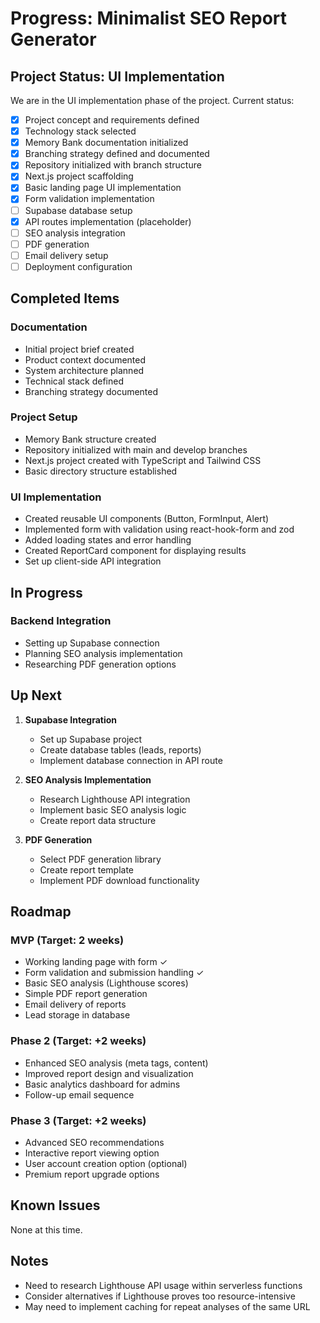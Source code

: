 # Progress: Minimalist SEO Report Generator

## Project Status: UI Implementation

We are in the UI implementation phase of the project. Current status:

- [x] Project concept and requirements defined
- [x] Technology stack selected
- [x] Memory Bank documentation initialized
- [x] Branching strategy defined and documented
- [x] Repository initialized with branch structure
- [x] Next.js project scaffolding
- [x] Basic landing page UI implementation
- [x] Form validation implementation
- [ ] Supabase database setup
- [x] API routes implementation (placeholder)
- [ ] SEO analysis integration
- [ ] PDF generation
- [ ] Email delivery setup
- [ ] Deployment configuration

## Completed Items

### Documentation
- Initial project brief created
- Product context documented
- System architecture planned
- Technical stack defined
- Branching strategy documented

### Project Setup
- Memory Bank structure created
- Repository initialized with main and develop branches
- Next.js project created with TypeScript and Tailwind CSS
- Basic directory structure established

### UI Implementation
- Created reusable UI components (Button, FormInput, Alert)
- Implemented form with validation using react-hook-form and zod
- Added loading states and error handling
- Created ReportCard component for displaying results
- Set up client-side API integration

## In Progress

### Backend Integration
- Setting up Supabase connection
- Planning SEO analysis implementation
- Researching PDF generation options

## Up Next

1. **Supabase Integration**
   - Set up Supabase project
   - Create database tables (leads, reports)
   - Implement database connection in API route

2. **SEO Analysis Implementation**
   - Research Lighthouse API integration
   - Implement basic SEO analysis logic
   - Create report data structure

3. **PDF Generation**
   - Select PDF generation library
   - Create report template
   - Implement PDF download functionality

## Roadmap

### MVP (Target: 2 weeks)
- Working landing page with form ✓
- Form validation and submission handling ✓
- Basic SEO analysis (Lighthouse scores)
- Simple PDF report generation
- Email delivery of reports
- Lead storage in database

### Phase 2 (Target: +2 weeks)
- Enhanced SEO analysis (meta tags, content)
- Improved report design and visualization
- Basic analytics dashboard for admins
- Follow-up email sequence

### Phase 3 (Target: +2 weeks)
- Advanced SEO recommendations
- Interactive report viewing option
- User account creation option (optional)
- Premium report upgrade options

## Known Issues

None at this time.

## Notes

- Need to research Lighthouse API usage within serverless functions
- Consider alternatives if Lighthouse proves too resource-intensive
- May need to implement caching for repeat analyses of the same URL 